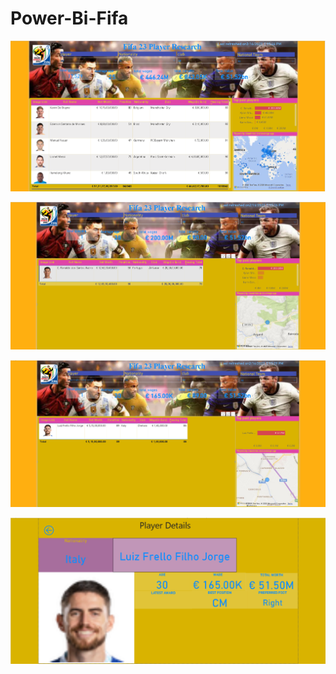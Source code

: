 # Power-Bi-Fifa

![Alt text](https://github.com/Torajabu/Power-Bi-Fifa/blob/main/Screenshot%202025-02-16%20175202.png)


![Alt text](https://github.com/Torajabu/Power-Bi-Fifa/blob/main/Screenshot%202025-02-16%20175319.png)


![Alt text](https://github.com/Torajabu/Power-Bi-Fifa/blob/main/Screenshot%202025-02-16%20175542.png)


![Alt text](https://github.com/Torajabu/Power-Bi-Fifa/blob/main/Screenshot%202025-02-16%20175600.png)
